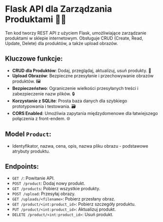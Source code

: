 # Flask API dla Zarządzania Produktami 🛒🔧

Ten kod tworzy REST API z użyciem Flask, umożliwiające zarządzanie produktami w sklepie internetowym. Obsługuje CRUD (Create, Read, Update, Delete) dla produktów, a także upload obrazów.

## Kluczowe funkcje:
- **CRUD dla Produktów**: Dodaj, przeglądaj, aktualizuj, usuń produkty. 🔄
- **Upload Obrazów**: Bezpieczne przesyłanie i przechowywanie obrazów produktów. 🖼️
- **Bezpieczeństwo**: Ograniczenie wielkości przesyłanych treści i zabezpieczenie nazw plików. 🔒
- **Korzystanie z SQLite**: Prosta baza danych dla szybkiego prototypowania i testowania. 🗃️
- **CORS Enabled**: Umożliwia zapytania międzydomenowe dla łatwiejszego połączenia z front-endem. 🌐

## Model `Product`:
- Identyfikator, nazwa, cena, opis, nazwa pliku obrazu - podstawowe atrybuty produktu.

## Endpoints:
- `GET /`: Powitanie API.
- `POST /product`: Dodaj nowy produkt.
- `GET /products`: Pobierz wszystkie produkty.
- `POST /upload`: Przesyłaj obrazy.
- `GET /uploads/<filename>`: Pobierz przesłany obraz.
- `GET /product/<int:product_id>`: Pobierz szczegóły produktu.
- `PUT /product/<int:product_id>`: Aktualizuj produkt.
- `DELETE /product/<int:product_id>`: Usuń produkt.

